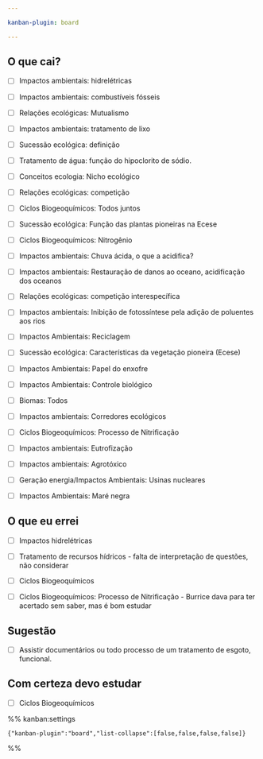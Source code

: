 ```yaml
---

kanban-plugin: board

---
```


## O que cai?

- [ ] Impactos ambientais: hidrelétricas
- [ ] Impactos ambientais: combustíveis fósseis
- [ ] Relações ecológicas: Mutualismo
- [ ] Impactos ambientais: tratamento de lixo
- [ ] Sucessão ecológica: definição
- [ ] Tratamento de água: função do hipoclorito de sódio.
- [ ] Conceitos ecologia: Nicho ecológico
- [ ] Relações ecológicas: competição
- [ ] Ciclos Biogeoquímicos: Todos juntos
- [ ] Sucessão ecológica: Função das plantas pioneiras na Ecese
- [ ] Ciclos Biogeoquímicos: Nitrogênio
- [ ] Impactos ambientais: Chuva ácida, o que a acidifica?
- [ ] Impactos ambientais: Restauração de danos ao oceano, acidificação dos oceanos
- [ ] Relações ecológicas: competição interespecífica
- [ ] Impactos ambientais: Inibição de fotossíntese pela adição de poluentes aos rios
- [ ] Impactos Ambientais: Reciclagem
- [ ] Sucessão ecológica: Características da vegetação pioneira (Ecese)
- [ ] Impactos Ambientais: Papel do enxofre
- [ ] Impactos Ambientais: Controle biológico
- [ ] Biomas: Todos
- [ ] Impactos ambientais: Corredores ecológicos
- [ ] Ciclos Biogeoquímicos: Processo de Nitrificação
- [ ] Impactos ambientais: Eutrofização
- [ ] Impactos ambientais: Agrotóxico
- [ ] Geração energia/Impactos Ambientais: Usinas nucleares
- [ ] Impactos Ambientais: Maré negra


## O que eu errei

- [ ] Impactos hidrelétricas
- [ ] Tratamento de recursos hídricos - falta de interpretação de questões, não considerar
- [ ] Ciclos Biogeoquímicos
- [ ] Ciclos Biogeoquímicos: Processo de Nitrificação - Burrice dava para ter acertado sem saber, mas é bom estudar


## Sugestão

- [ ] Assistir documentários ou todo processo de um tratamento de esgoto, funcional.


## Com certeza devo estudar

- [ ] Ciclos Biogeoquímicos




%% kanban:settings
```
{"kanban-plugin":"board","list-collapse":[false,false,false,false]}
```
%%